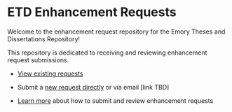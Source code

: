 # ETD Enhancement Requests

Welcome to the enhancement request repository for the Emory Theses and Dissertations Repository! 

This repository is dedicated to receiving and reviewing enhancement request submissions. 

* [View existing requests](https://github.com/orgs/emory-libraries/projects/4)

* Submit a [new request directly](https://github.com/emory-libraries/etd-enhance/issues/new?assignees=&labels=&template=feature_request.md&title=) or via email [link TBD]

* [Learn more](https://github.com/emory-libraries/etd-enhance/wiki) about how to submit and review enhancement requests


